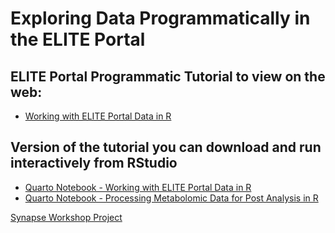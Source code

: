 # Exploring Data Programmatically in the ELITE Portal

## ELITE Portal Programmatic Tutorial to view on the web:
- [Working with ELITE Portal Data in R](https://sage-bionetworks.github.io/ELITEPortalWorkshop/ELITEPortal_WorkshopMETABOLOMICS.html)

## Version of the tutorial you can download and run interactively from RStudio
- [Quarto Notebook - Working with ELITE Portal Data in R](https://github.com/Sage-Bionetworks/ELITEPortalWorkshop/blob/main/mouse_metabolomics_R_tutorial.qmd)
- [Quarto Notebook - Processing Metabolomic Data for Post Analysis in R](https://github.com/Sage-Bionetworks/ELITEPortalWorkshop/blob/main/metabolomicDataProc.qmd)

[Synapse Workshop Project](https://www.synapse.org/Synapse:syn65482900/wiki/631216)
